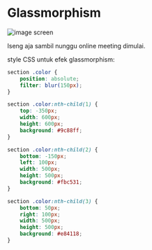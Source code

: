 # Glassmorphism

![image screen]()

Iseng aja sambil nunggu online meeting dimulai.

style CSS untuk efek glassmorphism:

```css
section .color {
    position: absolute;
    filter: blur(150px);
}

section .color:nth-child(1) {
    top: -350px;
    width: 600px;
    height: 600px;
    background: #9c88ff;
}

section .color:nth-child(2) {
    bottom: -150px;
    left: 100px;
    width: 500px;
    height: 500px;
    background: #fbc531;
}

section .color:nth-child(3) {
    bottom: 50px;
    right: 100px;
    width: 500px;
    height: 500px;
    background: #e84118;
}
```

